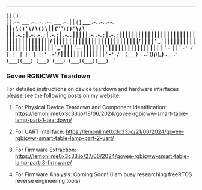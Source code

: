 
 ___                                               ___                                
(   )                                             (   )  .-.                          
 | |    .--.    ___ .-. .-.     .--.    ___ .-.    | |  ( __)  ___ .-. .-.     .--.   
 | |   /    \  (   )   '   \   /    \  (   )   \   | |  (''") (   )   '   \   /    \  
 | |  |  .-. ;  |  .-.  .-. ; |  .-. ;  |  .-. .   | |   | |   |  .-.  .-. ; |  .-. ; 
 | |  |  | | |  | |  | |  | | | |  | |  | |  | |   | |   | |   | |  | |  | | |  | | | 
 | |  |  |/  |  | |  | |  | | | |  | |  | |  | |   | |   | |   | |  | |  | | |  |/  | 
 | |  |  ' _.'  | |  | |  | | | |  | |  | |  | |   | |   | |   | |  | |  | | |  ' _.' 
 | |  |  .'.-.  | |  | |  | | | '  | |  | |  | |   | |   | |   | |  | |  | | |  .'.-. 
 | |  '  `-' /  | |  | |  | | '  `-' /  | |  | |   | |   | |   | |  | |  | | '  `-' / 
(___)  `.__.'  (___)(___)(___) `.__.'  (___)(___) (___) (___) (___)(___)(___) `.__.'  
                                                                                      
### Govee RGBICWW Teardown ###

For detailed instructions on device teardown and hardware interfaces please see the
following posts on my website:

1) For Physical Device Teardown and Component Identification:
   https://lemonlime0x3c33.io/18/06/2024/govee-rgbicww-smart-table-lamp-part-1-teardown/
   
2) For UART Interface:
   https://lemonlime0x3c33.io/21/06/2024/govee-rgbicww-smart-table-lamp-part-2-uart/
   
3) For Firmware Extraction:
   https://lemonlime0x3c33.io/27/06/2024/govee-rgbicww-smart-table-lamp-part-3-firmware/

4) For Firmware Analysis:
   Coming Soon! (I am busy researching freeRTOS reverse engineering tools)
